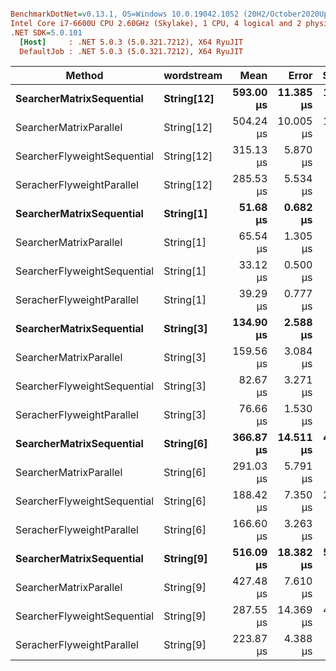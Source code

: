 ``` ini

BenchmarkDotNet=v0.13.1, OS=Windows 10.0.19042.1052 (20H2/October2020Update)
Intel Core i7-6600U CPU 2.60GHz (Skylake), 1 CPU, 4 logical and 2 physical cores
.NET SDK=5.0.101
  [Host]     : .NET 5.0.3 (5.0.321.7212), X64 RyuJIT
  DefaultJob : .NET 5.0.3 (5.0.321.7212), X64 RyuJIT


```
|                      Method | wordstream |      Mean |     Error |    StdDev |    Median |    Gen 0 | Allocated |
|---------------------------- |----------- |----------:|----------:|----------:|----------:|---------:|----------:|
|    **SearcherMatrixSequential** | **String[12]** | **593.00 μs** | **11.385 μs** | **13.982 μs** | **592.90 μs** | **398.4375** |    **814 KB** |
|      SearcherMatrixParallel | String[12] | 504.24 μs | 10.005 μs | 19.982 μs | 503.28 μs | 468.7500 |    945 KB |
| SearcherFlyweightSequential | String[12] | 315.13 μs |  5.870 μs |  5.204 μs | 314.61 μs | 151.8555 |    310 KB |
|   SeracherFlyweightParallel | String[12] | 285.53 μs |  5.534 μs |  5.921 μs | 283.03 μs | 188.9648 |    381 KB |
|    **SearcherMatrixSequential** |  **String[1]** |  **51.68 μs** |  **0.682 μs** |  **0.569 μs** |  **51.48 μs** |  **33.2031** |     **68 KB** |
|      SearcherMatrixParallel |  String[1] |  65.54 μs |  1.305 μs |  3.201 μs |  65.46 μs |  42.1143 |     85 KB |
| SearcherFlyweightSequential |  String[1] |  33.12 μs |  0.500 μs |  0.443 μs |  32.98 μs |  16.7236 |     34 KB |
|   SeracherFlyweightParallel |  String[1] |  39.29 μs |  0.777 μs |  1.533 μs |  38.76 μs |  21.5454 |     44 KB |
|    **SearcherMatrixSequential** |  **String[3]** | **134.90 μs** |  **2.588 μs** |  **2.421 μs** | **133.72 μs** |  **99.3652** |    **203 KB** |
|      SearcherMatrixParallel |  String[3] | 159.56 μs |  3.084 μs |  4.010 μs | 160.73 μs | 113.7695 |    229 KB |
| SearcherFlyweightSequential |  String[3] |  82.67 μs |  3.271 μs |  9.540 μs |  83.87 μs |  35.4004 |     72 KB |
|   SeracherFlyweightParallel |  String[3] |  76.66 μs |  1.530 μs |  1.880 μs |  76.41 μs |  41.3818 |     83 KB |
|    **SearcherMatrixSequential** |  **String[6]** | **366.87 μs** | **14.511 μs** | **42.099 μs** | **379.93 μs** | **198.7305** |    **407 KB** |
|      SearcherMatrixParallel |  String[6] | 291.03 μs |  5.791 μs |  7.112 μs | 291.27 μs | 243.1641 |    490 KB |
| SearcherFlyweightSequential |  String[6] | 188.42 μs |  7.350 μs | 21.671 μs | 191.62 μs |  73.7305 |    151 KB |
|   SeracherFlyweightParallel |  String[6] | 166.60 μs |  3.263 μs |  4.575 μs | 166.91 μs |  94.2383 |    190 KB |
|    **SearcherMatrixSequential** |  **String[9]** | **516.09 μs** | **18.382 μs** | **53.330 μs** | **523.17 μs** | **298.8281** |    **611 KB** |
|      SearcherMatrixParallel |  String[9] | 427.48 μs |  7.610 μs |  8.142 μs | 426.11 μs | 365.7227 |    737 KB |
| SearcherFlyweightSequential |  String[9] | 287.55 μs | 14.369 μs | 42.142 μs | 294.08 μs | 108.8867 |    223 KB |
|   SeracherFlyweightParallel |  String[9] | 223.87 μs |  4.388 μs |  8.558 μs | 221.19 μs | 136.2305 |    274 KB |
